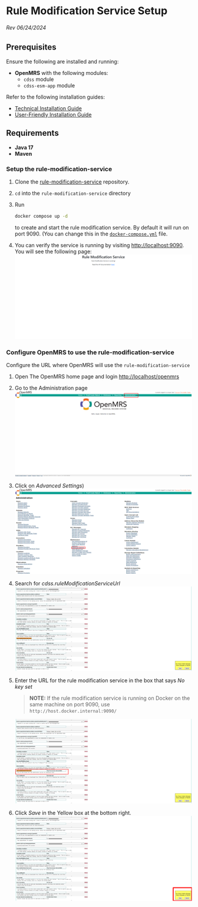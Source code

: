 # Rule Modification Service Setup

###### Rev 06/24/2024

## Prerequisites

Ensure the following are installed and running:

- **OpenMRS** with the following modules:
  - `cdss` module
  - `cdss-esm-app` module

Refer to the following installation guides:

- [Technical Installation Guide](https://github.com/xjing16/EMR_EHR4CDSSPCP/blob/main/OpenMRS/docs/Installation-Technical/INSTALLATION.md)
- [User-Friendly Installation Guide](https://github.com/xjing16/EMR_EHR4CDSSPCP/blob/main/OpenMRS/docs/Installation-User-Friendly/INSTALLATION.md)

## Requirements

- **Java 17**
- **Maven**

### Setup the rule-modification-service

1. Clone the [rule-modification-service](https://github.com/DrSmCraft/rule-modification-service) repository.

2. `cd` into the `rule-modification-service` directory

3. Run 
   
   ```bash
   docker compose up -d
   ```
   
   to create and start the rule modification service. By default it will run on port 9090. (You can change this in the [`docker-compose.yml`](https://github.com/DrSmCraft/rule-modification-service/blob/master/docker-compose.yml) file.

4. You can verify the service is running by visiting [http://localhost:9090](http://localhost:9090). You will see the following page:
   ![](./RuleModificationServiceRunning.png)

### Configure OpenMRS to use the rule-modification-service

Configure the URL where OpenMRS will use the `rule-modification-service`

1. Open The OpenMRS home page and login [http://localhost/openmrs](http://localhost/openmrs)

2. Go to the Administration page
   ![](./AdministrationLink.png)

3. Click on *Advanced Settings*)
   ![](./AdvancedSettingsLink.png)

4. Search for *cdss.ruleModificationServiceUrl*
   ![](./RuleModificationUrlSetting.png)

5. Enter the URL for the rule modification service in the box that says *No key set*
   
   > **NOTE:** If the rule modification service is running on Docker on the same machine on port 9090, use `http://host.docker.internal:9090/`
   
    ![](./RuleModificationUrlSetting2.png)

6. Click *Save* in the Yellow box at the bottom right.
    ![](./RuleModificationUrlSettingSave.png)